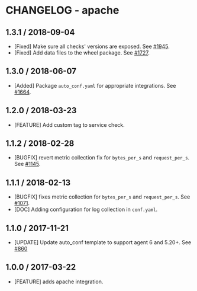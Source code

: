 # CHANGELOG - apache

## 1.3.1 / 2018-09-04

* [Fixed] Make sure all checks' versions are exposed. See [#1945](https://github.com/DataDog/integrations-core/pull/1945).
* [Fixed] Add data files to the wheel package. See [#1727](https://github.com/DataDog/integrations-core/pull/1727).

## 1.3.0 / 2018-06-07

* [Added] Package `auto_conf.yaml` for appropriate integrations. See [#1664](https://github.com/DataDog/integrations-core/pull/1664).

## 1.2.0 / 2018-03-23

* [FEATURE] Add custom tag to service check.

## 1.1.2 / 2018-02-28

* [BUGFIX] revert metric collection fix for `bytes_per_s` and `request_per_s`. See [#1145][].

## 1.1.1 / 2018-02-13

* [BUGFIX] fixes metric collection for `bytes_per_s` and `request_per_s`. See [#1071][].
* [DOC] Adding configuration for log collection in `conf.yaml`.

## 1.1.0 / 2017-11-21

* [UPDATE] Update auto_conf template to support agent 6 and 5.20+. See [#860][]

## 1.0.0 / 2017-03-22

* [FEATURE] adds apache integration.

<!--- The following link definition list is generated by PimpMyChangelog --->
[#860]: https://github.com/DataDog/integrations-core/issues/860
[#1071]: https://github.com/DataDog/integrations-core/issues/1071
[#1145]: https://github.com/DataDog/integrations-core/issues/1145
